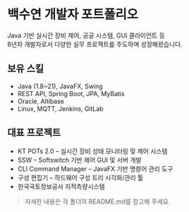 # 백수연 개발자 포트폴리오

Java 기반 실시간 장비 제어, 공공 시스템, GUI 클라이언트 등  
6년차 개발자로서 다양한 실무 프로젝트를 주도하며 성장해왔습니다.

## 보유 스킬
- Java (1.8~21), JavaFX, Swing
- REST API, Spring Boot, JPA, MyBatis
- Oracle, Altibase
- Linux, MQTT, Jenkins, GitLab

## 대표 프로젝트
- KT POTs 2.0 – 실시간 장비 상태 모니터링 및 제어 시스템
- SSW – Softswitch 기반 제어 GUI 및 서버 개발
- CLI Command Manager – JavaFX 기반 명령어 관리 도구
- 구성 편집기 – 하드웨어 구성 트리 시각화/관리 툴
- 한국국토정보공사 지적측량시스템

> 자세한 내용은 각 폴더의 README.md를 참고해 주세요.
